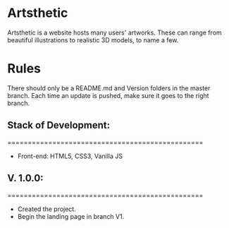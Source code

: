 # Artsthetic
Artsthetic is a website hosts many users' artworks.
These can range from beautiful illustrations to realistic 3D models, to name a few.

# Rules
There should only be a README.md and Version folders 
in the master branch. Each time an update is pushed,
make sure it goes to the right branch.

## Stack of Development:
================================================
* Front-end: HTML5, CSS3, Vanilla JS

## V. 1.0.0:
================================================
- Created the project.
- Begin the landing page in branch V1.
